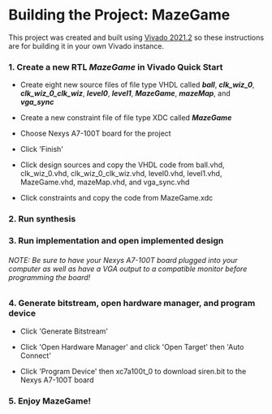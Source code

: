 # Building the Project: MazeGame

This project was created and built using [Vivado 2021.2](https://www.xilinx.com/support/download.html) so these instructions are for building it in your own Vivado instance.

### 1. Create a new RTL _MazeGame_ in Vivado Quick Start

* Create eight new source files of file type VHDL called **_ball_**, **_clk_wiz_0_**, **_clk_wiz_0_clk_wiz_**, **_level0_**, **_level1_**, **_MazeGame_**, **_mazeMap_**, and **_vga_sync_**

* Create a new constraint file of file type XDC called **_MazeGame_**

* Choose Nexys A7-100T board for the project

* Click 'Finish'

* Click design sources and copy the VHDL code from ball.vhd, clk_wiz_0.vhd, clk_wiz_0_clk_wiz.vhd, level0.vhd, level1.vhd, MazeGame.vhd, mazeMap.vhd, and vga_sync.vhd

* Click constraints and copy the code from MazeGame.xdc

### 2. Run synthesis

### 3. Run implementation and open implemented design

###### NOTE: Be sure to have your Nexys A7-100T board plugged into your computer as well as have a VGA output to a compatible monitor before programming the board!

### 4. Generate bitstream, open hardware manager, and program device

* Click 'Generate Bitstream'

* Click 'Open Hardware Manager' and click 'Open Target' then 'Auto Connect'

* Click 'Program Device' then xc7a100t_0 to download siren.bit to the Nexys A7-100T board

### 5. Enjoy MazeGame!